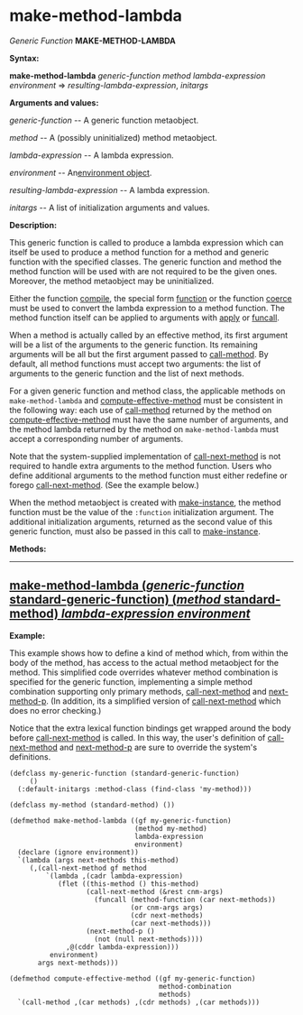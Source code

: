 make-method-lambda
==================

*Generic Function* **MAKE-METHOD-LAMBDA**

**Syntax:**

**make-method-lambda** *generic-function* *method* *lambda-expression* *environment* => *resulting-lambda-expression*, *initargs*

**Arguments and values:**

*generic-function* -- A generic function metaobject.

*method* -- A (possibly uninitialized) method metaobject.

*lambda-expression* -- A lambda expression.

*environment* -- An[environment object](http://www.lispworks.com/documentation/HyperSpec/Body/03_aad.htm).

*resulting-lambda-expression* -- A lambda expression.

*initargs* -- A list of initialization arguments and values.

**Description:**

This generic function is called to produce a lambda expression which can itself be used to produce a method function for a method and generic function with the specified classes. The generic function and method the method function will be used with are not required to be the given ones. Moreover, the method metaobject may be uninitialized.

Either the function [compile](http://www.lispworks.com/documentation/HyperSpec/Body/f_cmp.htm#compile), the special form [function](http://www.lispworks.com/documentation/HyperSpec/Body/s_fn.htm) or the function [coerce](http://www.lispworks.com/documentation/HyperSpec/Body/f_coerce.htm#coerce) must be used to convert the lambda expression to a method function. The method function itself can be applied to arguments with [apply](http://www.lispworks.com/documentation/HyperSpec/Body/f_apply.htm#apply) or [funcall](http://www.lispworks.com/documentation/HyperSpec/Body/f_funcal.htm#funcall).

When a method is actually called by an effective method, its first argument will be a list of the arguments to the generic function. Its remaining arguments will be all but the first argument passed to [call-method](http://www.lispworks.com/documentation/HyperSpec/Body/m_call_m.htm#call-method). By default, all method functions must accept two arguments: the list of arguments to the generic function and the list of next methods.

For a given generic function and method class, the applicable methods on `make-method-lambda` and [compute-effective-method](compute-effective-method.md) must be consistent in the following way: each use of [call-method](http://www.lispworks.com/documentation/HyperSpec/Body/m_call_m.htm#call-method) returned by the method on [compute-effective-method](compute-effective-method.md) must have the same number of arguments, and the method lambda returned by the method on `make-method-lambda` must accept a corresponding number of arguments.

Note that the system-supplied implementation of [call-next-method](http://www.lispworks.com/documentation/HyperSpec/Body/f_call_n.htm#call-next-method) is not required to handle extra arguments to the method function. Users who define additional arguments to the method function must either redefine or forego [call-next-method](http://www.lispworks.com/documentation/HyperSpec/Body/f_call_n.htm#call-next-method). (See the example below.)

When the method metaobject is created with [make-instance](make-instance.md), the method function must be the value of the `:function` initialization argument. The additional initialization arguments, returned as the second value of this generic function, must also be passed in this call to [make-instance](make-instance.md).

**Methods:**

  -------------------------------------------------------------------------------------------------------------------------------------------------------------------------------------------------------
  [**make-method-lambda** (*generic-function* standard-generic-function) (*method* standard-method) *lambda-expression* *environment*](make-method-lambda-standard-generic-function-standard-method.md)
  -------------------------------------------------------------------------------------------------------------------------------------------------------------------------------------------------------

**Example:**

This example shows how to define a kind of method which, from within the body of the method, has access to the actual method metaobject for the method. This simplified code overrides whatever method combination is specified for the generic function, implementing a simple method combination supporting only primary methods, [call-next-method](http://www.lispworks.com/documentation/HyperSpec/Body/f_call_n.htm#call-next-method) and [next-method-p](http://www.lispworks.com/documentation/HyperSpec/Body/f_next_m.htm#next-method-p). (In addition, its a simplified version of [call-next-method](http://www.lispworks.com/documentation/HyperSpec/Body/f_call_n.htm#call-next-method) which does no error checking.)

Notice that the extra lexical function bindings get wrapped around the body before [call-next-method](http://www.lispworks.com/documentation/HyperSpec/Body/f_call_n.htm#call-next-method) is called. In this way, the user's definition of [call-next-method](http://www.lispworks.com/documentation/HyperSpec/Body/f_call_n.htm#call-next-method) and [next-method-p](http://www.lispworks.com/documentation/HyperSpec/Body/f_next_m.htm#next-method-p) are sure to override the system's definitions.

    (defclass my-generic-function (standard-generic-function)
         ()
      (:default-initargs :method-class (find-class 'my-method)))

    (defclass my-method (standard-method) ())

    (defmethod make-method-lambda ((gf my-generic-function)
                                   (method my-method)
                                   lambda-expression
                                   environment)
      (declare (ignore environment))
      `(lambda (args next-methods this-method)
         (,(call-next-method gf method
             `(lambda ,(cadr lambda-expression)
                (flet ((this-method () this-method)
                       (call-next-method (&rest cnm-args)
                         (funcall (method-function (car next-methods))
                                  (or cnm-args args)
                                  (cdr next-methods)
                                  (car next-methods)))
                       (next-method-p ()
                         (not (null next-methods))))
                  ,@(cddr lambda-expression)))
              environment)
           args next-methods)))

    (defmethod compute-effective-method ((gf my-generic-function)
                                         method-combination
                                         methods)
      `(call-method ,(car methods) ,(cdr methods) ,(car methods)))
